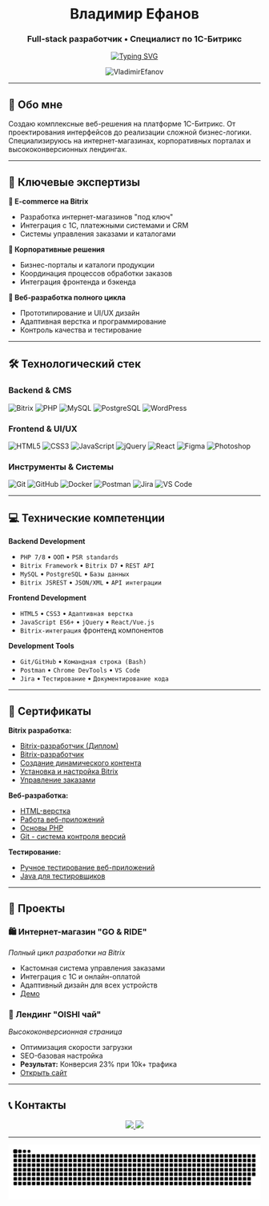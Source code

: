 <h1 align="center">Владимир Ефанов</h1>
<h3 align="center">Full-stack разработчик • Специалист по 1С-Битрикс</h3>

<p align="center">
  <a href="https://git.io/typing-svg"><img src="https://readme-typing-svg.demolab.com?font=Fira+Code&pause=1000&color=22D3F7&center=true&vCenter=true&width=435&lines=Full-stack+%D1%80%D0%B0%D0%B7%D1%80%D0%B0%D0%B1%D0%BE%D1%82%D1%87%D0%B8%D0%BA;1%D0%A1-%D0%91%D0%B8%D1%82%D1%80%D0%B8%D0%BA%D1%81+%D1%8D%D0%BA%D1%81%D0%BF%D0%B5%D1%80%D1%82;E-commerce+%D1%80%D0%B5%D1%88%D0%B5%D0%BD%D0%B8%D1%8F" alt="Typing SVG" /></a>
</p>

<p align="center">
  <img src="https://komarev.com/ghpvc/?username=VladimirEfanov&label=Profile%20views&color=0e75b6&style=flat" alt="VladimirEfanov" />
</p>

---

## 🚀 Обо мне

Создаю комплексные веб-решения на платформе 1С-Битрикс. От проектирования интерфейсов до реализации сложной бизнес-логики. Специализируюсь на интернет-магазинах, корпоративных порталах и высококонверсионных лендингах.

---

## 🎯 Ключевые экспертизы

**🛒 E-commerce на Bitrix**
- Разработка интернет-магазинов "под ключ"
- Интеграция с 1С, платежными системами и CRM
- Системы управления заказами и каталогами

**🏢 Корпоративные решения**
- Бизнес-порталы и каталоги продукции
- Координация процессов обработки заказов
- Интеграция фронтенда и бэкенда

**🎯 Веб-разработка полного цикла**
- Прототипирование и UI/UX дизайн
- Адаптивная верстка и программирование
- Контроль качества и тестирование

---

## 🛠️ Технологический стек

### **Backend & CMS**
<p>
  <img src="https://img.shields.io/badge/1C_Bitrix-525C86?style=for-the-badge&logo=bitrix&logoColor=white" alt="Bitrix" />
  <img src="https://img.shields.io/badge/PHP-777BB4?style=for-the-badge&logo=php&logoColor=white" alt="PHP" />
  <img src="https://img.shields.io/badge/MySQL-4479A1?style=for-the-badge&logo=mysql&logoColor=white" alt="MySQL" />
  <img src="https://img.shields.io/badge/PostgreSQL-4169E1?style=for-the-badge&logo=postgresql&logoColor=white" alt="PostgreSQL" />
  <img src="https://img.shields.io/badge/WordPress-21759B?style=for-the-badge&logo=wordpress&logoColor=white" alt="WordPress" />
</p>

### **Frontend & UI/UX**
<p>
  <img src="https://img.shields.io/badge/HTML5-E34F26?style=for-the-badge&logo=html5&logoColor=white" alt="HTML5" />
  <img src="https://img.shields.io/badge/CSS3-1572B6?style=for-the-badge&logo=css3&logoColor=white" alt="CSS3" />
  <img src="https://img.shields.io/badge/JavaScript-F7DF1E?style=for-the-badge&logo=javascript&logoColor=black" alt="JavaScript" />
  <img src="https://img.shields.io/badge/jQuery-0769AD?style=for-the-badge&logo=jquery&logoColor=white" alt="jQuery" />
  <img src="https://img.shields.io/badge/React-61DAFB?style=for-the-badge&logo=react&logoColor=black" alt="React" />
  <img src="https://img.shields.io/badge/Figma-F24E1E?style=for-the-badge&logo=figma&logoColor=white" alt="Figma" />
  <img src="https://img.shields.io/badge/Photoshop-31A8FF?style=for-the-badge&logo=adobephotoshop&logoColor=white" alt="Photoshop" />
</p>

### **Инструменты & Системы**
<p>
  <img src="https://img.shields.io/badge/Git-F05032?style=for-the-badge&logo=git&logoColor=white" alt="Git" />
  <img src="https://img.shields.io/badge/GitHub-181717?style=for-the-badge&logo=github&logoColor=white" alt="GitHub" />
  <img src="https://img.shields.io/badge/Docker-2496ED?style=for-the-badge&logo=docker&logoColor=white" alt="Docker" />
  <img src="https://img.shields.io/badge/Postman-FF6C37?style=for-the-badge&logo=postman&logoColor=white" alt="Postman" />
  <img src="https://img.shields.io/badge/Jira-0052CC?style=for-the-badge&logo=jira&logoColor=white" alt="Jira" />
  <img src="https://img.shields.io/badge/VS_Code-007ACC?style=for-the-badge&logo=visualstudiocode&logoColor=white" alt="VS Code" />
</p>

---

## 💻 Технические компетенции

**Backend Development**
- `PHP 7/8` • `ООП` • `PSR standards`
- `Bitrix Framework` • `Bitrix D7` • `REST API`
- `MySQL` • `PostgreSQL` • `Базы данных`
- `Bitrix JSREST` • `JSON/XML` • `API интеграции`

**Frontend Development**  
- `HTML5` • `CSS3` • `Адаптивная верстка`
- `JavaScript ES6+` • `jQuery` • `React/Vue.js`
- `Bitrix-интеграция` фронтенд компонентов

**Development Tools**
- `Git/GitHub` • `Командная строка (Bash)`
- `Postman` • `Chrome DevTools` • `VS Code`
- `Jira` • `Тестирование` • `Документирование кода`

---

## 📜 Сертификаты

**Bitrix разработка:**
- [Bitrix-разработчик (Диплом)](./certificates/bitrix-developer-diploma.pdf)
- [Bitrix-разработчик](./certificates/bitrix-developer.pdf)
- [Создание динамического контента](./certificates/bitrix-dynamic-content.pdf)
- [Установка и настройка Bitrix](./certificates/bitrix-installation.pdf)
- [Управление заказами](./certificates/bitrix-order-system.pdf)

**Веб-разработка:**
- [HTML-верстка](./certificates/html-layout.pdf)
- [Работа веб-приложений](./certificates/web-applications-work.pdf)
- [Основы PHP](./certificates/PHP.pdf)
- [Git - система контроля версий](./certificates/git-version-control.pdf)

**Тестирование:**
- [Ручное тестирование веб-приложений](./certificates/manual-testing.pdf)
- [Java для тестировщиков](./certificates/java-testing.pdf)

---

## 💼 Проекты

### 🛍️ Интернет-магазин "GO & RIDE"
*Полный цикл разработки на Bitrix*
- Кастомная система управления заказами
- Интеграция с 1С и онлайн-оплатой
- Адаптивный дизайн для всех устройств
- [Демо](https://u179268.test-handyhost.ru/)

### 🎯 Лендинг "OISHI чай"
*Высококонверсионная страница*
- Оптимизация скорости загрузки
- SEO-базовая настройка
- **Результат:** Конверсия 23% при 10k+ трафика
- [Открыть сайт](https://opt.oishigroup.ru/)

---

## 📞 Контакты

<p align="center">
  <a href="mailto:vuefanov@yandex.ru">
    <img src="https://img.shields.io/badge/Email-vuefanov@yandex.ru-D14836?style=for-the-badge&logo=gmail&logoColor=white" />
  </a>
  <a href="https://github.com/VladimirEfanov">
    <img src="https://img.shields.io/badge/GitHub-VladimirEfanov-181717?style=for-the-badge&logo=github&logoColor=white" />
  </a>
</p>

---

<p align="center">
  <img src="https://github.com/1999AZZAR/1999AZZAR/blob/main/resources/img/grid-snake.svg" alt="snake" />
</p>
